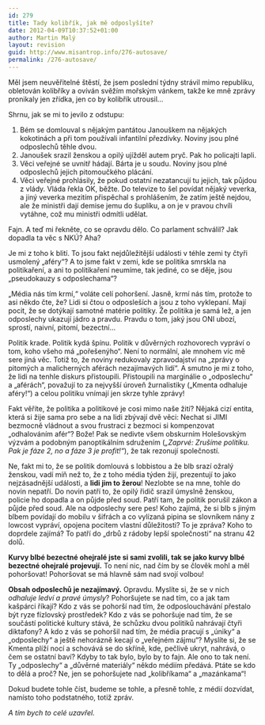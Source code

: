 ```yaml
---
id: 279
title: Tady kolibřík, jak mě odposlyšíte?
date: 2012-04-09T10:37:52+01:00
author: Martin Malý
layout: revision
guid: http://www.misantrop.info/276-autosave/
permalink: /276-autosave/
---
```

Měl jsem neuvěřitelné štěstí, že jsem poslední týdny strávil mimo republiku, obletován kolibříky a ovíván svěžím mořským vánkem, takže ke mně zprávy pronikaly jen zřídka, jen co by kolibřík utrousil&#8230;

<!--more-->

Shrnu, jak se mi to jevilo z odstupu:

  1. Bém se domlouval s nějakým pantátou Janouškem na nějakých kokotinách a při tom používali infantilní přezdívky. Noviny jsou plné odposlechů těhle dvou.
  2. Janoušek srazil ženskou a opilý ujížděl autem pryč. Pak ho policajti lapli.
  3. Věci veřejné se uvnitř hádají. Bárta je u soudu. Noviny jsou plné odposlechů jejich pitomoučkého plácání.
  4. Věci veřejné prohlásily, že pokud ostatní nezatancují tu jejich, tak půjdou z vlády. Vláda řekla OK, běžte. Do televize to šel povídat nějaký veverka, a jiný veverka mezitím přispěchal s prohlášením, že zatím ještě nejdou, ale že ministři dají demise jemu do šuplíku, a on je v pravou chvíli vytáhne, což mu ministři odmítli udělat.

Fajn. A teď mi řekněte, co se opravdu dělo. Co parlament schválil? Jak dopadla ta věc s NKÚ? Aha?

Je mi z toho k blití. To jsou fakt nejdůležitější události v téhle zemi ty čtyři usmolený &#8222;aféry&#8220;? A to jsme fakt v zemi, kde se politika smrskla na politikaření, a ani to politikaření neumíme, tak jediné, co se děje, jsou &#8222;pseudokauzy s odposlechama&#8220;?

&#8222;Média nás tím krmí,&#8220; voláte celí pohoršení. Jasně, krmí nás tím, protože to asi někdo čte, že? Lidi si čtou o odposleších a jsou z toho vyklepaní. Mají pocit, že se dotýkají samotné matérie politiky. Že politika je samá lež, a jen odposlechy ukazují jádro a pravdu. Pravdu o tom, jaký jsou ONI ubozí, sprostí, naivní, pitomí, bezectní&#8230;

Politik krade. Politik kydá špínu. Politik v důvěrných rozhovorech vypráví o tom, koho všeho má &#8222;pořešenýho&#8220;. Není to normální, ale mnohem víc mě sere jiná věc. Totiž to, že noviny redukovaly zpravodajství na &#8222;zprávy o pitomých a malicherných aférách nezajímavých lidí&#8220;. A smutno je mi z toho, že lidi na tenhle diskurs přistoupili. Přistoupili na marginálie o &#8222;odposlechu&#8220; a &#8222;aférách&#8220;, považují to za nejvyšší úroveň žurnalistiky (&#8222;Kmenta odhaluje aféry!&#8220;) a celou politiku vnímají jen skrze tyhle zprávy!

Fakt věříte, že politika a politikové je cosi mimo naše žití? Nějaká cizí entita, která si žije sama pro sebe a na lidi zbývají dvě věci: Nechat si JIMI bezmocně vládnout a svou frustraci z bezmoci si kompenzovat &#8222;odhalováním afér&#8220;? Bože! Pak se nedivte všem obskurním Holešovským výzvám a podobným panoptikálním sdružením (_&#8222;Zaprvé: Zrušíme politiku. Pak je fáze 2, no a fáze 3 je profit!&#8220;_), že tak rezonují společností.

Ne, fakt mi to, že se politik domlouvá s lobbistou a že blb srazí ožralý ženskou, vadí míň než to, že z toho média týden žijí, prezentují to jako nejzásadnější události, a **lidi jim to žerou**! Nezlobte se na mne, tohle do novin nepatří. Do novin patří to, že opilý řidič srazil úmyslně ženskou, policie ho dopadla a on půjde před soud. Patří tam, že politik porušil zákon a půjde před soud. Ale na odposlechy sere pes! Koho zajímá, že si blb s jiným blbem povídají do mobilu v šifrách a co vylízaná pipina se slovníkem nány z lowcost vypráví, opojena pocitem vlastní důležitosti? To je zpráva? Koho to doprdele zajímá? To patří do &#8222;drbů z rádoby lepší společnosti&#8220; na stranu 42 dolů.

**Kurvy blbé bezectné ohejralé jste si sami zvolili, tak se jako kurvy blbé bezectné ohejralé projevují.** To není nic, nad čím by se člověk mohl a měl pohoršovat! Pohoršovat se má hlavně sám nad svojí volbou!

**Obsah odposlechů je nezajímavý.** Opravdu. Myslíte si, že se v nich _odhaluje ledví a pravé úmysly_? Pohoršujete se nad tím, co a jak tam kašpárci říkají? Kdo z vás se pohorší nad tím, že odposlouchávání přestalo být ryze fízlovský prostředek? Kdo z vás se pohoršuje nad tím, že se součástí politické kultury stává, že schůzku dvou politiků nahrávají čtyři diktafony? A kdo z vás se pohoršil nad tím, že média pracují s &#8222;úniky&#8220; a &#8222;odposlechy&#8220; a ještě nehorázně kecají o &#8222;veřejném zájmu&#8220;? Myslíte si, že se Kmenta plíží nocí a schovává se do skříně, kde, pečlivě ukryt, nahrává, o čem se ostatní baví? Kdyby to tak bylo, bylo by to fajn. Ale ono to tak není. Ty &#8222;odposlechy&#8220; a &#8222;důvěrné materiály&#8220; někdo médiím předává. Ptáte se kdo to dělá a proč? Ne, jen se pohoršujete nad &#8222;kolibříkama&#8220; a &#8222;mazánkama&#8220;!

Dokud budete tohle číst, budeme se tohle, a přesně tohle, z médií dozvídat, namísto toho podstatného, totiž zpráv.

_A tím bych to celé uzavřel._